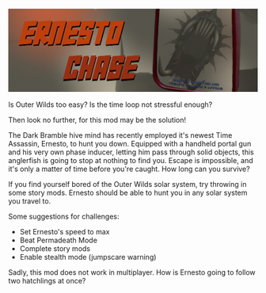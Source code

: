 ![Ernesto Chase](banner.png)

Is Outer Wilds too easy? Is the time loop not stressful enough?

Then look no further, for this mod may be the solution!

The Dark Bramble hive mind has recently employed it's newest Time Assassin, Ernesto, to hunt you down. Equipped with a handheld portal gun and his very own phase inducer, letting him pass through solid objects, this anglerfish is going to stop at nothing to find you. Escape is impossible, and it's only a matter of time before you're caught. How long can you survive?

If you find yourself bored of the Outer Wilds solar system, try throwing in some story mods. Ernesto should be able to hunt you in any solar system you travel to.

Some suggestions for challenges:
- Set Ernesto's speed to max
- Beat Permadeath Mode
- Complete story mods
- Enable stealth mode (jumpscare warning)

Sadly, this mod does not work in multiplayer. How is Ernesto going to follow two hatchlings at once?